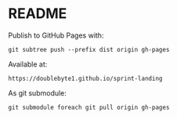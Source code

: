 # README


Publish to GitHub Pages with:

`git subtree push --prefix dist origin gh-pages`

Available at:

`https://doublebyte1.github.io/sprint-landing`


As git submodule:

`git submodule foreach git pull origin gh-pages`
